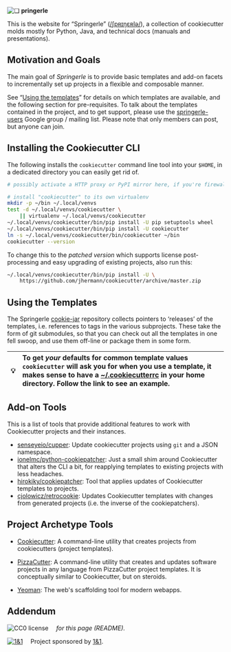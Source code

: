 ![❏](https://raw.github.com/Springerle/springerle.github.io/master/static/img/logo-64.png) **pringerle**

This is the website for “Springerle” ([/ʃpʀɪŋɛʀlə/](https://translate.google.com/#de/de/Springerle)),
a collection of cookiecutter molds mostly for Python, Java, and technical docs (manuals and presentations).

## Motivation and Goals

The main goal of *Springerle* is to provide basic templates and add-on facets to incrementally set up projects in a flexible and composable manner.

See “[Using the templates](#using-the-templates)” for details on which templates are available,
and the following section for pre-requisites.
To talk about the templates contained in the project, and to get support, please use the
[springerle-users](https://groups.google.com/d/forum/springerle-users)
Google group / mailing list. Please note that only members can post, but anyone can join.


## Installing the Cookiecutter CLI

The following installs the `cookiecutter` command line tool into your `$HOME`,
in a dedicated directory you can easily get rid of.

```sh
# possibly activate a HTTP proxy or PyPI mirror here, if you're firewalled

# install "cookiecutter" to its own virtualenv
mkdir -p ~/bin ~/.local/venvs
test -d ~/.local/venvs/cookiecutter \
    || virtualenv ~/.local/venvs/cookiecutter
~/.local/venvs/cookiecutter/bin/pip install -U pip setuptools wheel
~/.local/venvs/cookiecutter/bin/pip install -U cookiecutter
ln -s ~/.local/venvs/cookiecutter/bin/cookiecutter ~/bin
cookiecutter --version
```

To change this to the *patched version* which supports license post-processing
and easy upgrading of existing projects, also run this:

```sh
~/.local/venvs/cookiecutter/bin/pip install -U \
    https://github.com/jhermann/cookiecutter/archive/master.zip
```


## Using the Templates

The Springerle [cookie-jar](https://github.com/Springerle/cookie-jar) repository collects pointers
to ‘releases’ of the templates, i.e. references to tags in the various subprojects.
These take the form of git submodules, so that you can check out all the templates in one fell swoop,
and use them off-line or package them in some form.

:bulb: | To get *your* defaults for common template values `cookiecutter` will ask you for when you use a template, it makes sense to have a [~/.cookiecutterrc](https://github.com/jhermann/ruby-slippers/blob/master/home/.cookiecutterrc) in your home directory. Follow the link to see an example.
---- | :----

## Add-on Tools

This is a list of tools that provide additional features to work with Cookiecutter projects and their instances.

 * [senseyeio/cupper](https://github.com/senseyeio/cupper): Update cookiecutter projects using ``git`` and a JSON namespace.
 * [ionelmc/python-cookiepatcher](https://github.com/ionelmc/python-cookiepatcher): Just a small shim around Cookiecutter that alters the CLI a bit, for reapplying templates to existing projects with less headaches.
* [hirokiky/cookiepatcher](https://github.com/hirokiky/cookiepatcher): Tool that applies updates of Cookiecutter templates to projects.
* [cjolowicz/retrocookie](https://github.com/cjolowicz/retrocookie): Updates Cookiecutter templates with changes from generated projects (i.e. the inverse of the cookiepatchers).


## Project Archetype Tools

 * [Cookiecutter](https://github.com/audreyr/cookiecutter): A command-line utility that creates projects from cookiecutters (project templates).
 * [PizzaCutter](https://github.com/bitranox/PizzaCutter): A command-line utility that creates and updates software projects in any language from PizzaCutter project templates. It is conceptually similar to Cookiecutter, but on steroids.

 * [Yeoman](http://yeoman.io/): The web's scaffolding tool for modern webapps.


## Addendum

![CC0 license](http://img.shields.io/badge/license-CC0-red.svg)  *for this page (README).*

[![1&1](https://raw.githubusercontent.com/1and1/1and1.github.io/master/images/1and1-logo-42.png)](https://github.com/1and1)  Project sponsored by [1&1](https://github.com/1and1).
